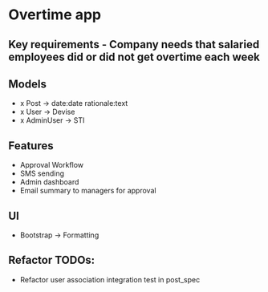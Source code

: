 # Overtime app

## Key requirements - Company needs that salaried employees did or did not get overtime each week

## Models
 - x Post -> date:date rationale:text
 - x User -> Devise
 - x AdminUser -> STI


## Features

 - Approval Workflow
 - SMS sending
 - Admin dashboard
 - Email summary to managers for approval
 
## UI
 - Bootstrap -> Formatting

## Refactor TODOs:
 - Refactor user association integration test in post_spec